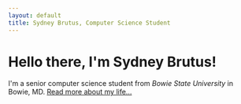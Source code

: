 ```yaml
---
layout: default
title: Sydney Brutus, Computer Science Student
---
```

<div class="blurb">
	<h1>Hello there, I'm Sydney Brutus!</h1>
	<p>I'm a senior computer science student from <em>Bowie State University</em> in Bowie, MD. <a href="/about">Read more about my life...</a></p>
</div><!-- /.blurb -->
